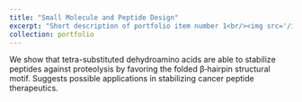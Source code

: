```yaml
---
title: "Small Molecule and Peptide Design"
excerpt: "Short description of portfolio item number 1<br/><img src='/images/500x300.png'><br/>"
collection: portfolio
---
```


We show that tetra-substituted dehydroamino acids are able to stabilize peptides against proteolysis by favoring the folded β‐hairpin structural motif. Suggests possible applications in stabilizing cancer peptide therapeutics.

